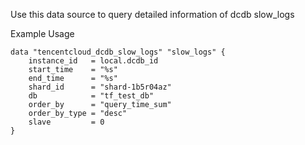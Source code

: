 Use this data source to query detailed information of dcdb slow_logs

Example Usage

```hcl
data "tencentcloud_dcdb_slow_logs" "slow_logs" {
	instance_id   = local.dcdb_id
	start_time    = "%s"
	end_time      = "%s"
	shard_id      = "shard-1b5r04az"
	db            = "tf_test_db"
	order_by      = "query_time_sum"
	order_by_type = "desc"
	slave         = 0
}
```